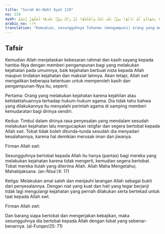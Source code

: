 ```yaml
---
title: "Surah An-Nahl Ayat 119"
no: 119
ayah: ثُمَّ اِنَّ رَبَّكَ لِلَّذِيْنَ عَمِلُوا السُّوْۤءَ بِجَهَالَةٍ ثُمَّ تَابُوْا مِنْۢ بَعْدِ ذٰلِكَ وَاَصْلَحُوْٓا اِنَّ رَبَّكَ مِنْۢ بَعْدِهَا لَغَفُوْرٌ رَّحِيْمٌ ࣖ 
arabic_no: ١١٩
translation: "Kemudian, sesungguhnya Tuhanmu (mengampuni) orang yang mengerjakan kesalahan karena kebodohannya, kemudian mereka bertobat setelah itu dan memperbaiki (dirinya), sungguh, Tuhanmu setelah itu benar-benar Maha Pengampun, Maha Penyayang."
---
```


## Tafsir

Kemudian Allah menjelaskan kebesaran rahmat dan kasih sayang kepada hamba-Nya dengan memberi pengampunan bagi yang melakukan kejahatan pada umumnya, baik kejahatan berbuat nista kepada Allah maupun tindakan kejahatan dan maksiat lainnya. Akan tetapi, Allah swt mengaitkan beberapa ketentuan untuk memperoleh kasih dan pengampunan-Nya itu, seperti:

Pertama: Orang yang melakukan kejahatan karena kejahilan atau ketidaktahuannya terhadap hukum-hukum agama. Dia tidak tahu bahwa yang dilakukannya itu menyalahi perintah agama di samping memberi kemudaratan bagi dirinya sendiri.

Kedua: Timbul dalam dirinya rasa penyesalan yang mendalam sesudah melakukan kejahatan lalu mengucapkan istigfar dan segera bertobat kepada Allah swt. Tobat tidak boleh ditunda-tunda sesudah dia menyadari kesalahannya, karena hal demikian merusak iman dan jiwanya.

Firman Allah swt:

Sesungguhnya bertobat kepada Allah itu hanya (pantas) bagi mereka yang melakukan kejahatan karena tidak mengerti, kemudian segera bertobat. Tobat mereka itulah yang diterima Allah. Allah Maha Mengetahui, Mahabijaksana. (an-Nisa'/4: 17)

Ketiga: Melakukan amal saleh dan menjauhi larangan Allah sebagai bukti dari penyesalannya. Dengan niat yang kuat dan hati yang tegar berjanji tidak lagi mengulangi kejahatan yang pernah dilakukan serta bertekad untuk taat kepada Allah swt.

Firman Allah swt:

Dan barang siapa bertobat dan mengerjakan kebajikan, maka sesungguhnya dia bertobat kepada Allah dengan tobat yang sebenar-benarnya. (al-Furqan/25: 71)